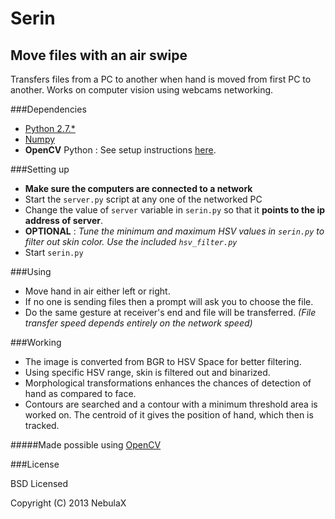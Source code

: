 Serin
=====
Move files with an air swipe
----------------------------

Transfers files from a PC to another when hand is moved from first PC to another.
Works on computer vision using webcams networking.

###Dependencies

* [Python 2.7.*](python.org)
* [Numpy](numpy.org)
* **OpenCV** Python : See setup instructions [here](https://opencv-python-tutroals.readthedocs.org/en/latest/py_tutorials/py_setup/py_table_of_contents_setup/py_table_of_contents_setup.html#table-of-content-setup).

###Setting up

* **Make sure the computers are connected to a network**
* Start the `server.py` script at any one of the networked PC
* Change the value of `server` variable in `serin.py` so that it **points to the ip address of server**.
* **OPTIONAL** : *Tune the minimum and maximum HSV values in `serin.py` to filter out skin color. Use the included `hsv_filter.py`*
* Start `serin.py`

###Using

* Move hand in air either left or right.
* If no one is sending files then a prompt will ask you to choose the file.
* Do the same gesture at receiver's end and file will be transferred.
*(File transfer speed depends entirely on the network speed)*

###Working

* The image is converted from BGR to HSV Space for better filtering.
* Using specific HSV range, skin is filtered out and binarized.
* Morphological transformations enhances the chances of detection of hand as compared to face.
* Contours are searched and a contour with a minimum threshold area is worked on. The centroid of it gives the position of hand, which then is tracked.

#####Made possible using [OpenCV](opencv.org)

###License

BSD Licensed

Copyright (C) 2013 NebulaX